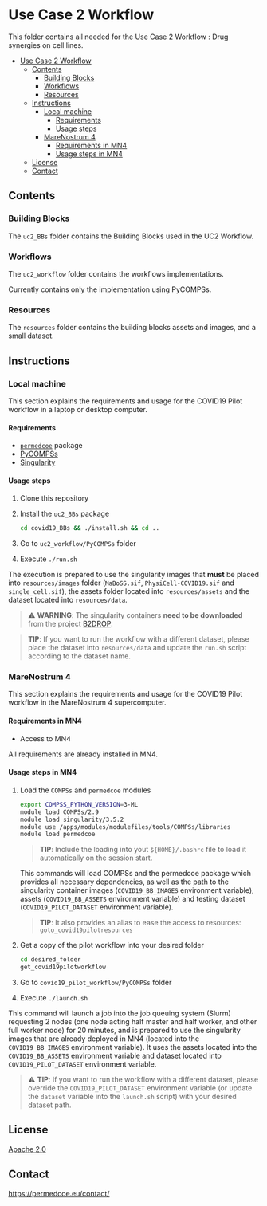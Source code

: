# Use Case 2 Workflow

This folder contains all needed for the Use Case 2 Workflow : Drug synergies on cell lines.

- [Use Case 2 Workflow](#use-case-2-workflow)
  - [Contents](#contents)
    - [Building Blocks](#building-blocks)
    - [Workflows](#workflows)
    - [Resources](#resources)
  - [Instructions](#instructions)
    - [Local machine](#local-machine)
      - [Requirements](#requirements)
      - [Usage steps](#usage-steps)
    - [MareNostrum 4](#marenostrum-4)
      - [Requirements in MN4](#requirements-in-mn4)
      - [Usage steps in MN4](#usage-steps-in-mn4)
  - [License](#license)
  - [Contact](#contact)

## Contents

### Building Blocks

The ``uc2_BBs`` folder contains the Building Blocks used in the UC2 Workflow.

### Workflows

The ``uc2_workflow`` folder contains the workflows implementations.

Currently contains only the implementation using PyCOMPSs.

### Resources

The ``resources`` folder contains the building blocks assets and images, and
a small dataset.

## Instructions

### Local machine

This section explains the requirements and usage for the COVID19 Pilot workflow in a laptop or desktop computer.

#### Requirements

- [`permedcoe`](https://github.com/PerMedCoE/permedcoe) package
- [PyCOMPSs](https://pycompss.readthedocs.io/en/stable/Sections/00_Quickstart.html#install-compss)
- [Singularity](https://sylabs.io/guides/3.0/user-guide/installation.html)

#### Usage steps

1. Clone this repository
2. Install the `uc2_BBs` package

   ```bash
   cd covid19_BBs && ./install.sh && cd ..
   ```

3. Go to `uc2_workflow/PyCOMPSs` folder
4. Execute `./run.sh`

The execution is prepared to use the singularity images that **must** be placed into `resources/images` folder (`MaBoSS.sif`, `PhysiCell-COVID19.sif` and `single_cell.sif`), the assets folder located into `resources/assets` and the dataset located into `resources/data`.

> :warning: **WARNING**: The singularity containers **need to be downloaded** from the project [B2DROP](https://b2drop.bsc.es/index.php/f/444350).

> **TIP**: If you want to run the workflow with a different dataset, please place the dataset into `resources/data` and update the `run.sh` script according to the dataset name.

### MareNostrum 4

This section explains the requirements and usage for the COVID19 Pilot workflow in the MareNostrum 4 supercomputer.

#### Requirements in MN4

- Access to MN4

All requirements are already installed in MN4.

#### Usage steps in MN4

1. Load the `COMPSs` and `permedcoe` modules

   ```bash
   export COMPSS_PYTHON_VERSION=3-ML
   module load COMPSs/2.9
   module load singularity/3.5.2
   module use /apps/modules/modulefiles/tools/COMPSs/libraries
   module load permedcoe
   ```

   > **TIP**: Include the loading into yout `${HOME}/.bashrc` file to load it automatically on the session start.

   This commands will load COMPSs and the permedcoe package which provides all necessary dependencies, as well as the path to the singularity container images (`COVID19_BB_IMAGES` environment variable), assets (`COVID19_BB_ASSETS` environment variable) and testing dataset (`COVID19_PILOT_DATASET` environment variable).

   > **TIP**: It also provides an alias to ease the access to resources: `goto_covid19pilotresources`

2. Get a copy of the pilot workflow into your desired folder

   ```bash
   cd desired_folder
   get_covid19pilotworkflow
   ```

3. Go to `covid19_pilot_workflow/PyCOMPSs` folder
4. Execute `./launch.sh`

This command will launch a job into the job queuing system (Slurm) requesting 2 nodes (one node acting half master and half worker, and other full worker node) for 20 minutes, and is prepared to use the singularity images that are already deployed in MN4 (located into the `COVID19_BB_IMAGES` environment variable). It uses the assets located into the `COVID19_BB_ASSETS` environment variable and dataset located into `COVID19_PILOT_DATASET` environment variable.

> :warning: **TIP**: If you want to run the workflow with a different dataset, please override the `COVID19_PILOT_DATASET` environment variable (or update the `dataset` variable into the `launch.sh` script) with your desired dataset path.

## License

[Apache 2.0](https://www.apache.org/licenses/LICENSE-2.0)

## Contact

<https://permedcoe.eu/contact/>
